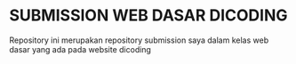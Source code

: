 # SUBMISSION WEB DASAR DICODING

Repository ini merupakan repository submission saya dalam kelas web dasar yang
ada pada website dicoding
